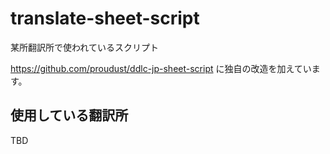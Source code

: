 # translate-sheet-script

某所翻訳所で使われているスクリプト

https://github.com/proudust/ddlc-jp-sheet-script に独自の改造を加えています。

## 使用している翻訳所

TBD
